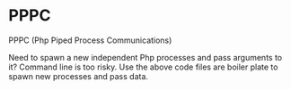 PPPC
====

PPPC (Php Piped Process Communications)

Need to spawn a new independent Php processes and pass arguments to it? Command line is too risky.
Use the above code files are boiler plate to spawn new processes and pass data.
